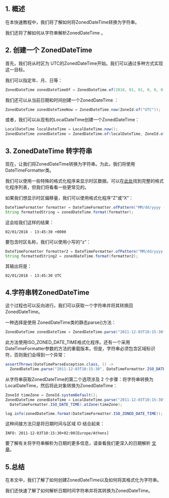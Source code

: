 ## 1. 概述

在本快速教程中，我们将了解如何将ZonedDateTime转换为字符串。

我们还将了解如何从字符串解析ZonedDateTime 。

## 2. 创建一个 ZonedDateTime

首先，我们将从时区为 UTC的ZonedDateTime开始。我们可以通过多种方式实现这一目标。

我们可以指定年、月、日等：

```java
ZonedDateTime zonedDateTimeOf = ZonedDateTime.of(2018, 01, 01, 0, 0, 0, 0, ZoneId.of("UTC"));
```

我们还可以从当前日期和时间创建一个ZonedDateTime ：

```java
ZonedDateTime zonedDateTimeNow = ZonedDateTime.now(ZoneId.of("UTC"));
```

或者，我们可以从现有的LocalDateTime创建一个ZonedDateTime：

```java
LocalDateTime localDateTime = LocalDateTime.now();
ZonedDateTime zonedDateTime = ZonedDateTime.of(localDateTime, ZoneId.of("UTC"));
```

## 3. ZonedDateTime 转字符串

现在，让我们将ZonedDateTime转换为字符串。为此，我们将使用DateTimeFormatter类。

我们可以使用一些特殊的格式化程序来显示时区数据。可以在[此处](https://docs.oracle.com/en/java/javase/11/docs/api/java.base/java/time/format/DateTimeFormatter.html)找到完整的格式化程序列表，但我们将看看一些更常见的。

如果我们想显示时区偏移量，我们可以使用格式化程序“Z”或“X”：

```java
DateTimeFormatter formatter = DateTimeFormatter.ofPattern("MM/dd/yyyy - HH:mm:ss Z");
String formattedString = zonedDateTime.format(formatter);
```

这会给我们这样的结果：

```plaintext
02/01/2018 - 13:45:30 +0000
```

要包含时区名称，我们可以使用小写的“z”：

```java
DateTimeFormatter formatter2 = DateTimeFormatter.ofPattern("MM/dd/yyyy - HH:mm:ss z");
String formattedString2 = zonedDateTime.format(formatter2);
```

其输出将是：

```plaintext
02/01/2018 - 13:45:30 UTC
```

## 4.字符串转ZonedDateTime

这个过程也可以反向进行。我们可以获取一个字符串并将其转换回ZonedDateTime。

一种选择是使用 ZonedDateTime类的静态parse()方法：

```java
ZonedDateTime zonedDateTime = ZonedDateTime.parse("2011-12-03T10:15:30+01:00");
```

此方法使用ISO_ZONED_DATE_TIME格式化程序。还有一个采用DateTimeFormatter参数的方法的重载版本。但是，字符串必须包含区域标识符，否则我们会得到一个异常：

```java
assertThrows(DateTimeParseException.class, () -> 
  ZonedDateTime.parse("2011-12-03T10:15:30", DateTimeFormatter.ISO_DATE_TIME));
```

从字符串获取ZonedDateTime的第二个选项涉及 2 个步骤：将字符串转换为LocalDateTime，然后将此对象转换为ZonedDateTime：

```java
ZoneId timeZone = ZoneId.systemDefault();
ZonedDateTime zonedDateTime = LocalDateTime.parse("2011-12-03T10:15:30", 
  DateTimeFormatter.ISO_DATE_TIME).atZone(timeZone);

log.info(zonedDateTime.format(DateTimeFormatter.ISO_ZONED_DATE_TIME));
```

这种间接方法只是将日期时间与区域 ID 结合起来：

```plaintext
INFO: 2011-12-03T10:15:30+02:00[Europe/Athens]
```

要了解有关将字符串解析为日期的更多信息，请查看我们更深入的日期解析 [文章](https://www.baeldung.com/java-string-to-date)。

## 5.总结

在本文中，我们了解了如何创建ZonedDateTime以及如何将其格式化为字符串。

我们还快速了解了如何解析日期时间字符串并将其转换为ZonedDateTime。